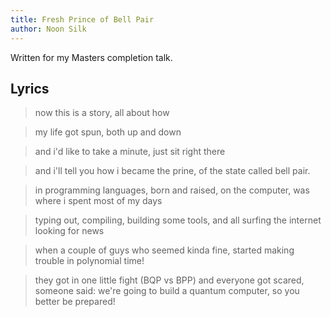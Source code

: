 ```yaml
---
title: Fresh Prince of Bell Pair
author: Noon Silk
---
```


Written for my Masters completion talk.

## Lyrics

> now this is a story, all about how

> my life got spun, both up and down

> and i'd like to take a minute, just sit right there

> and i'll tell you how i became the prine, of the state called bell pair.

> in programming languages, born and raised,
>    on the computer, was where i spent most of my days

> typing out, compiling, building some tools,
>    and all surfing the internet looking for news

> when a couple of guys who seemed kinda fine,
>    started making trouble in polynomial time!

> they got in one little fight (BQP vs BPP) and everyone got scared,
>    someone said: we're going to build a quantum computer, so you better be prepared!
